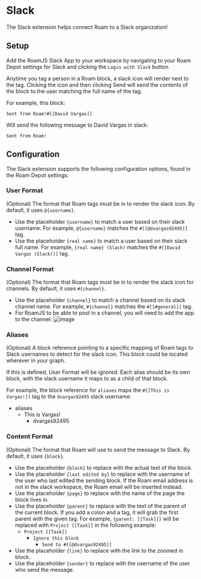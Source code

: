 # Slack

The Slack extension helps connect Roam to a Slack organization!

## Setup

Add the RoamJS Slack App to your workspace by navigating to your Roam Depot settings for Slack and clicking the `Login with Slack` button.

Anytime you tag a person in a Roam block, a slack icon will render next to the tag. Clicking the icon and then clicking Send will send the contents of the block to the user matching the full name of the tag.

For example, this block:

`Sent from Roam!#[[David Vargas]]`

Will send the following message to David Vargas in slack:

`Sent from Roam!`

## Configuration

The Slack extension supports the following configuration options, found in the Roam Depot settings:

### User Format

(Optional) The format that Roam tags must be in to render the slack icon. By default, it uses `@{username}`.

- Use the placeholder `{username}` to match a user based on their slack username. For example, `@{username}` matches the `#[[@dvargas92495]]` tag.
- Use the placeholder `{real name}` to match a user based on their slack full name. For example, `{real name} (Slack)` matches the `#[[David Vargas (Slack)]]` tag.

### Channel Format

(Optional) The format that Roam tags must be in to render the slack icon for channels. By default, it uses `#{channel}`.

- Use the placeholder `{channel}` to match a channel based on its slack channel name. For example, `#{channel}` matches the `#[[#general]]` tag.
- For RoamJS to be able to post in a channel, you will need to add the app to the channel: ![image](https://github.com/RoamJS/slack/assets/3792666/2838cbbf-cc24-4ccf-91e8-d83d2683cbcb)

### Aliases

(Optional) A block reference pointing to a specific mapping of Roam tags to Slack usernames to detect for the slack icon. This block could be located wherever in your graph.

If this is defined, User Format will be ignored. Each alias should be its own block, with the slack username it maps to as a child of that block.

For example, the block reference for `aliases` maps the `#[[This is Vargas!]]` tag to the `dvargas92495` slack username:

- aliases
  - This is Vargas!
    - dvargas92495

### Content Format

(Optional) The format that Roam will use to send the message to Slack. By default, it uses `{block}`.

- Use the placeholder `{block}` to replace with the actual text of the block.
- Use the placeholder `{last edited by}` to replace with the username of the user who last edited the sending block. If the Roam email address is not in the slack workspace, the Roam email will be inserted instead.
- Use the placeholder `{page}` to replace with the name of the page the block lives in.
- Use the placeholder `{parent}` to replace with the text of the parent of the current block. If you add a colon and a tag, it will grab the first parent with the given tag. For example, `{parent: [[Task]]}` will be replaced with `Project [[Task]]` in the following example:
  - `Project [[Task]]`
    - `Ignore this block`
      - `Send to #[[@dvargas92495]]`
- Use the placeholder `{link}` to replace with the link to the zoomed in block.
- Use the placeholder `{sender}` to replace with the username of the user who send the message.
